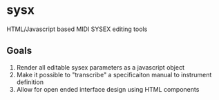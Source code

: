 # sysx
HTML/Javascript based MIDI SYSEX editing tools

Goals
-----
1.	Render all editable sysex parameters as a javascript object
2.	Make it possible to "transcribe" a specificaiton manual to instrument definition
3.	Allow for open ended interface design using HTML components